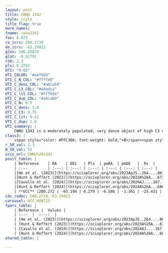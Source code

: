 ```yaml
---
layout: post
title: CWNU 1342
style: style
title_flag: true
more_names: 
fname: cwnu1342
fov: 0.077
ra_icrs: 200.2719
de_icrs: -63.19421
glon: 306.26878
glat: -0.51791
r50: 2.3
plx: 0.2793
UTI: "0.62"
UTI_COLOR: "#eef8d4"
UTI_C_N_COL: "#ffffe8"
UTI_C_dens_COL: "#a6cab9"
UTI_C_C3_COL: "#d4edca"
UTI_C_lit_COL: "#fff6da"
UTI_C_dup_COL: "#a6cab9"
UTI_C_N: 0.5
UTI_C_dens: 1.0
UTI_C_C3: 0.75
UTI_C_lit: 0.42
UTI_C_dup: 1.0
UTI_summary: |
    CWNU 1342 is a moderately populated, very dense object of high C3 quality. It was recently reported in the literature.
class3: |
    <span style="color: #FFC300; font-weight: bold;">B</span><span style="color: green; font-weight: bold;">A</span>
r_50_val: 2.3
N_50_val: 51
scix_url: CWNU%201342
posit_table: |
    | Reference    | RA    | DEC   | Plx  | pmRA  | pmDE   |  Rv  |
    | :---         | :---: | :---: | :---: | :---: | :---: | :---: |
    |[He et al. (2023)](https://scixplorer.org/abs/2023ApJS..264....8H) | 200.277 | -63.2 | 0.28 | -6.58 | -1.363 | -25.43 |
    |[Hunt & Reffert (2023)](https://scixplorer.org/abs/2023A%26A...673A.114H) | 200.281 | -63.197 | 0.279 | -6.58 | -1.358 | -25.431 |
    |[Cavallo et al. (2024)](https://scixplorer.org/abs/2024AJ....167...12C) | 200.294 | -63.187 | 0.279 | -- | -- | -- |
    |[Hunt & Reffert (2024)](https://scixplorer.org/abs/2024A%26A...686A..42H) | 200.281 | -63.197 | 0.279 | -6.58 | -1.358 | -25.431 |
    | **UCC** |200.272 | -63.194 | 0.279 | -6.586 | -1.361 | -25.431 | 
cds_radec: 200.2719,-63.19421
carousel: UCC_HUNT23
fpars_table: |
    | Reference |  Values |
    | :---  |  :---:  |
    | [He et al. (2023)](https://scixplorer.org/abs/2023ApJS..264....8H) | `A0=2.45, m-M=12.55, logAge=8.15` |
    | [Hunt & Reffert (2023)](https://scixplorer.org/abs/2023A%26A...673A.114H) | `AV50=2.407, diffAV50=1.458, MOD50=12.599, logAge50=7.942` |
    | [Cavallo et al. (2024)](https://scixplorer.org/abs/2024AJ....167...12C) | `AV50=2.08, dMod50=11.77, logAge50=8.5, [Fe/H]50=-0.04` |
    | [Hunt & Reffert (2024)](https://scixplorer.org/abs/2024A%26A...686A..42H) | `MassJ=628.254` |
shared_table: |
    
---
```

